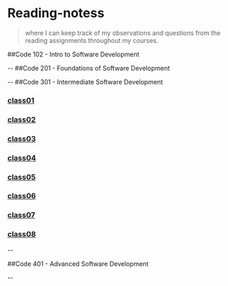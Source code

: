 # Reading-notess



> where I can keep track of my observations and questions from the reading assignments throughout my courses.


##Code 102 - Intro to Software Development

--
##Code 201 - Foundations of Software Development

--
##Code 301 - Intermediate Software Development


###  [class01](./class01.md)
###  [class02](./class02.md)
###  [class03](./class03.md)
###  [class04](./class04.md)
###  [class05](./class05.md)
###  [class06](./class06.md)
###  [class07](./class07.md)
###  [class08](./class08.md)



--

##Code 401 - Advanced Software Development

--

